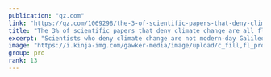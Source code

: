 ```yaml
---
publication: "qz.com"
link: "https://qz.com/1069298/the-3-of-scientific-papers-that-deny-climate-change-are-all-flawed/amp"
title: "The 3% of scientific papers that deny climate change are all flawed"
excerpt: "Scientists who deny climate change are not modern-day Galileos."
image: "https://i.kinja-img.com/gawker-media/image/upload/c_fill,fl_progressive,g_center,h_180,q_80,w_320/7a31e54b02f1479b23273b33588ebe6b.png"
group: pro
rank: 13
---
```

